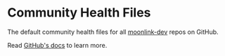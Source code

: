# Community Health Files

The default community health files for all [moonlink-dev](https://github.com/moonlink-dev) repos on GitHub.

Read [GitHub's docs](https://docs.github.com/en/communities/setting-up-your-project-for-healthy-contributions/creating-a-default-community-health-file) to learn more.
